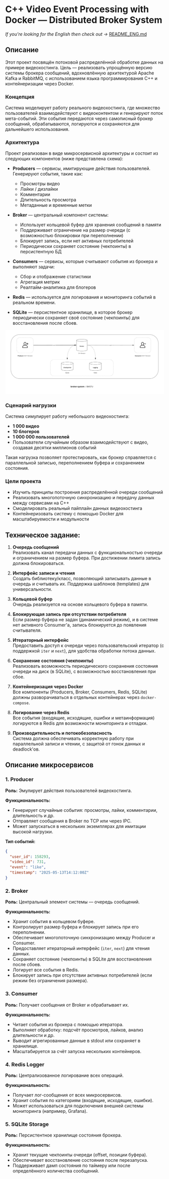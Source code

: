 # C++ Video Event Processing with Docker — Distributed Broker System

*If you're looking for the English then check out ->* [README_ENG.md](README_ENG.md)

## Описание

Этот проект посвящён потоковой распределённой обработке данных на примере видеохостинга. Цель — реализовать упрощённую версию системы брокера сообщений, вдохновлённую архитектурой Apache Kafka и RabbitMQ, с использованием языка программирования C++ и контейнеризации через Docker.

### Концепция

Система моделирует работу реального видеохостинга, где множество пользователей взаимодействуют с видеоконтентом и генерируют поток мета-событий. Эти события передаются через самописный брокер сообщений, обрабатываются, логируются и сохраняются для дальнейшего использования.

### Архитектура

Проект реализован в виде микросервисной архитектуры и состоит из следующих компонентов (ниже представлена схема):

- **Producers** — сервисы, имитирующие действия пользователей. Генерируют события, такие как:
  - Просмотры видео
  - Лайки / дизлайки
  - Комментарии
  - Длительность просмотра
  - Метаданные и временные метки

- **Broker** — центральный компонент системы:
  - Использует кольцевой буфер для хранения сообщений в памяти
  - Поддерживает ограничение на размер очереди (с возможностью блокировки при переполнении)
  - Блокирует запись, если нет активных потребителей
  - Периодически сохраняет состояние (чекпоинты) в персистентную БД

- **Consumers** — сервисы, которые считывают события из брокера и выполняют задачи:
  - Сбор и отображение статистики
  - Агрегация метрик
  - Реалтайм-аналитика для блогеров

- **Redis** — используется для логирования и мониторинга событий в реальном времени.

- **SQLite** — персистентное хранилище, в которое брокер периодически сохраняет своё состояние (чекпоинты) для восстановления после сбоев.

![Архитектура проекта](misc/architecture.png)

### Сценарий нагрузки

Система симулирует работу небольшого видеохостинга:

- **1 000 видео**
- **10 блогеров**
- **1 000 000 пользователей**
- Пользователи случайным образом взаимодействуют с видео, создавая десятки миллионов событий

Такая нагрузка позволяет протестировать, как брокер справляется с параллельной записью, переполнением буфера и сохранением состояния.

### Цели проекта

- Изучить принципы построения распределённой очереди сообщений
- Реализовать многопоточную синхронизацию и передачу данных между сервисами на C++
- Смоделировать реальный пайплайн данных видеохостинга
- Контейнеризовать систему с помощью Docker для масштабируемости и модульности

## Техническое задание:

1. **Очередь сообщений**  
   Реализовать канал передачи данных с функциональностью очереди и ограничением на размер буфера. При достижении лимита запись должна блокироваться.

2. **Интерфейс записи и чтения**  
   Создать библиотеку/класс, позволяющий записывать данные в очередь и считывать их. Поддержка шаблонов (templates) для универсальности.

3. **Кольцевой буфер**  
   Очередь реализуется на основе кольцевого буфера в памяти.

4. **Блокирующая запись при отсутствии потребителя**  
   Если размер буфера не задан (динамический режим), и в системе нет активного Consumer'а, запись блокируется до появления считывателя.

5. **Итераторный интерфейс**  
   Предоставить доступ к очереди через пользовательский итератор (с поддержкой `iter` и `next`), для удобства обработки потока данных.

6. **Сохранение состояния (чекпоинты)**  
   Реализовать возможность периодического сохранения состояния очереди на диск (в SQLite), с возможностью восстановления при сбое.

7. **Контейнеризация через Docker**  
   Все компоненты (Producers, Broker, Consumers, Redis, SQLite) должны разворачиваться в отдельных контейнерах через `docker-compose`.

8. **Логирование через Redis**  
   Все события (входящие, исходящие, ошибки и метаинформация) логируются в Redis для возможности мониторинга и отладки.

9. **Производительность и потокобезопасность**  
   Система должна обеспечивать корректную работу при параллельной записи и чтении, с защитой от гонок данных и deadlock'ов.

## Описание микросервисов

### 1. Producer

**Роль:** Эмулирует действия пользователей видеохостинга.

**Функциональность:**
- Генерирует случайные события: просмотры, лайки, комментарии, длительность и др.
- Отправляет сообщения в Broker по TCP или через IPC.
- Может запускаться в нескольких экземплярах для имитации высокой нагрузки.

**Тип событий:**
```json
{
  "user_id": 158293,
  "video_id": 731,
  "event": "like",
  "timestamp": "2025-05-13T14:12:00Z"
}
```

### 2. Broker

**Роль:** Центральный элемент системы — очередь сообщений.

**Функциональность:**
- Хранит события в кольцевом буфере.
- Контролирует размер буфера и блокирует запись при его переполнении.
- Обеспечивает многопоточную синхронизацию между Producer и Consumer.
- Предоставляет итераторный интерфейс (`iter`, `next`) для чтения данных.
- Сохраняет состояние (чекпоинты) в SQLite для восстановления после сбоев.
- Логирует все события в Redis.
- Блокирует запись при отсутствии активных потребителей (если режим без ограничения размера).

### 3. Consumer

**Роль:** Получает сообщения от Broker и обрабатывает их.

**Функциональность:**
- Читает события из брокера с помощью итератора.
- Выполняет обработку: подсчёт просмотров, лайков, анализ длительности и др.
- Выводит агрегированные данные в stdout или сохраняет в хранилище.
- Масштабируется за счёт запуска нескольких контейнеров.

### 4. Redis Logger

**Роль:** Централизованное логирование всех операций.

**Функциональность:**
- Получает лог-сообщения от всех микросервисов.
- Хранит события по категориям (входящие, исходящие, ошибки).
- Может использоваться для подключения внешней системы мониторинга (например, Grafana).

### 5. SQLite Storage

**Роль:** Персистентное хранилище состояния брокера.

**Функциональность:**
- Хранит текущие чекпоинты очереди (offset, позиции буфера).
- Обеспечивает восстановление состояния после перезапуска.
- Поддерживает дамп состояния по таймеру или после определённого количества сообщений.

